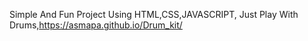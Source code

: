 Simple And Fun Project Using HTML,CSS,JAVASCRIPT,
Just Play With Drums,https://asmapa.github.io/Drum_kit/
